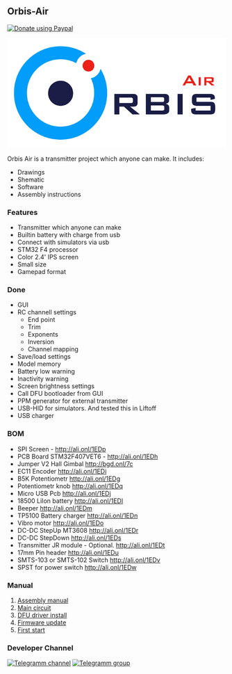 ## Orbis-Air

[![Donate using Paypal](https://img.shields.io/badge/paypal-donate-orange)](https://paypal.me/orbisair)

![Orbis-Air](Docs/image/assets/Logo.png)

Orbis Air is a transmitter project which anyone can make.
It includes:
- Drawings
- Shematic
- Software
- Assembly instructions

### Features
- Transmitter which anyone can make
- Builtin battery with charge from usb
- Connect with simulators via usb
- STM32 F4 processor
- Color 2.4' IPS screen
- Small size
- Gamepad format

### Done
- GUI
- RC channell settings
    - End point
    - Trim
    - Exponents
    - Inversion
    - Channel mapping
- Save/load settings
- Model memory
- Battery low warning
- Inactivity warning
- Screen brightness settings
- Call DFU bootloader from GUI
- PPM generator for external transmitter
- USB-HID for simulators. And tested this in Liftoff
- USB charger



### BOM

- SPI Screen - http://ali.onl/1EDp
- PCB Board STM32F407VET6 - http://ali.onl/1EDh
- Jumper V2 Hall Gimbal http://bgd.onl/7c
- EC11 Encoder http://ali.onl/1EDi
- B5K Potentiometr http://ali.onl/1EDg
- Potentiometr knob http://ali.onl/1EDq
- Micro USB Pcb http://ali.onl/1EDj
- 18500 LiIon battery http://ali.onl/1EDl
- Beeper http://ali.onl/1EDm
- TP5100 Battery charger http://ali.onl/1EDn
- Vibro motor http://ali.onl/1EDo
- DC-DC StepUp MT3608 http://ali.onl/1EDr
- DC-DC StepDown http://ali.onl/1EDs
- Transmitter JR module - Optional.  http://ali.onl/1EDt
- 17mm Pin header http://ali.onl/1EDu
- SMTS-103 or SMTS-102 Switch http://ali.onl/1EDv
- SPST for power switch http://ali.onl/1EDw


### Manual

 1. [Assembly manual](Docs/assembly.md)
 2. [Main circuit](Docs/shematic.md)
 3. [DFU driver install](Docs/dfu_dfivers_install.md)
 4. [Firmware update](Docs/firmware_udate.md)
 5. [First start](Docs/first_start.md)
 
### Developer Channel

[![Telegramm channel](https://img.shields.io/badge/Channel-Telegram-blue)](https://t.me/orbisair)
[![Telegramm group](https://img.shields.io/badge/Group-Telegram-blue)](https://t.me/orbisairtalks)


